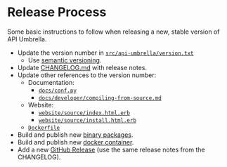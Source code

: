 # Release Process

Some basic instructions to follow when releasing a new, stable version of API Umbrella.

-   Update the version number in
    [`src/api-umbrella/version.txt`](https://github.com/FIWARE/api-umbrella/blob/master/src/api-umbrella/version.txt)
    -   Use [semantic versioning](http://semver.org).
-   Update [CHANGELOG.md](https://github.com/FIWARE/api-umbrella/blob/master/CHANGELOG.md) with release notes.
-   Update other references to the version number:
    -   Documentation:
        -   [`docs/conf.py`](https://github.com/FIWARE/api-umbrella/blob/master/docs/conf.py)
        -   [`docs/developer/compiling-from-source.md`](https://github.com/FIWARE/api-umbrella/blob/master/docs/developer/compiling-from-source.md)
    -   Website:
        -   [`website/source/index.html.erb`](https://github.com/FIWARE/api-umbrella/blob/master/website/source/index.html.erb)
        -   [`website/source/install.html.erb`](https://github.com/FIWARE/api-umbrella/blob/master/website/source/install.html.erb)
    -   [`Dockerfile`](https://github.com/FIWARE/api-umbrella/blob/master/docker/Dockerfile)
-   Build and publish new [binary packages](packaging.html).
-   Build and publish new [docker container](docker-build.html).
-   Add a new [GitHub Release](https://github.com/FIWARE/api-umbrella/releases) (use the same release notes from the
    CHANGELOG).
